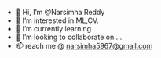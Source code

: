 - 👋 Hi, I’m @Narsimha Reddy
- 👀 I’m interested in ML,CV.
- 🌱 I’m currently learning 
- 💞️ I’m looking to collaborate on ...
- 📫 reach me @ narsimha5967@gmail.com

<!---
Narsimha96/Narsimha96 is a ✨ special ✨ repository because its `README.md` (this file) appears on your GitHub profile.
You can click the Preview link to take a look at your changes.
--->
